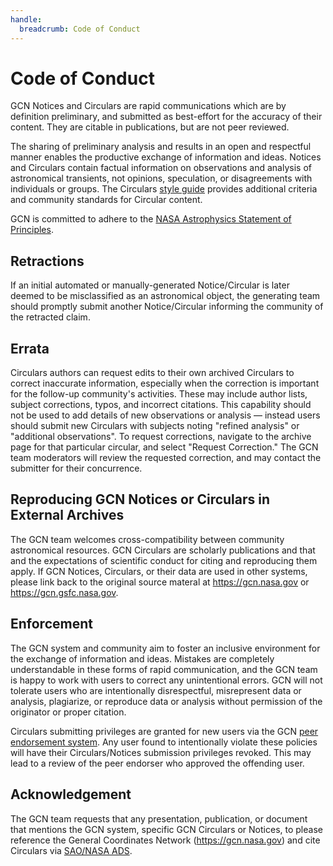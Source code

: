```yaml
---
handle:
  breadcrumb: Code of Conduct
---
```


# Code of Conduct

GCN Notices and Circulars are rapid communications which are by definition preliminary, and submitted as best-effort for the accuracy of their content. They are citable in publications, but are not peer reviewed.

The sharing of preliminary analysis and results in an open and respectful manner enables the productive exchange of information and ideas. Notices and Circulars contain factual information on observations and analysis of astronomical transients, not opinions, speculation, or disagreements with individuals or groups. The Circulars [style guide](/circulars/styleguide) provides additional criteria and community standards for Circular content.

GCN is committed to adhere to the [NASA Astrophysics Statement of Principles](https://cor.gsfc.nasa.gov/docs/HQ/NASA-Astrophysics-Statement-of-Principles-Nov2022.pdf).

## Retractions

If an initial automated or manually-generated Notice/Circular is later deemed to be misclassified as an astronomical object, the generating team should promptly submit another Notice/Circular informing the community of the retracted claim.

## Errata

Circulars authors can request edits to their own archived Circulars to correct inaccurate information, especially when the correction is important for the follow-up community's activities. These may include author lists, subject corrections, typos, and incorrect citations. This capability should not be used to add details of new observations or analysis &mdash; instead users should submit new Circulars with subjects noting "refined analysis" or "additional observations". To request corrections, navigate to the archive page for that particular circular, and select "Request Correction." The GCN team moderators will review the requested correction, and may contact the submitter for their concurrence.

## Reproducing GCN Notices or Circulars in External Archives

The GCN team welcomes cross-compatibility between community astronomical resources. GCN Circulars are scholarly publications and that and the expectations of scientific conduct for citing and reproducing them apply. If GCN Notices, Circulars, or their data are used in other systems, please link back to the original source materal at https://gcn.nasa.gov or https://gcn.gsfc.nasa.gov.

## Enforcement

The GCN system and community aim to foster an inclusive environment for the exchange of information and ideas. Mistakes are completely understandable in these forms of rapid communication, and the GCN team is happy to work with users to correct any unintentional errors. GCN will not tolerate users who are intentionally disrespectful, misrepresent data or analysis, plagiarize, or reproduce data or analysis without permission of the originator or proper citation.

Circulars submitting privileges are granted for new users via the GCN [peer endorsement system](/user/endorsements). Any user found to intentionally violate these policies will have their Circulars/Notices submission privileges revoked. This may lead to a review of the peer endorser who approved the offending user.

## Acknowledgement

The GCN team requests that any presentation, publication, or document that mentions the GCN system, specific GCN Circulars or Notices, to please reference the General Coordinates Network (https://gcn.nasa.gov) and cite Circulars via [SAO/NASA ADS](https://ui.adsabs.harvard.edu).
